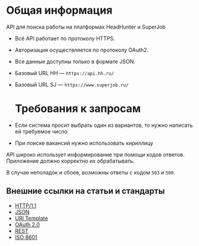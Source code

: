 # Общая информация

API для поиска работы на платформах HeadHunter и SuperJob

* Всё API работает по протоколу HTTPS.
* Авторизация осуществляется по протоколу OAuth2.
* Все данные доступны только в формате JSON.
* Базовый URL HH — `https://api.hh.ru/`
* Базовый URL SJ — `https://www.superjob.ru/`

  # Требования к запросам
* Если система просит выбрать один из вариантов, то нужно написать ей требуемое число
* При поиске вакансий нужно использовать кириллицу



API широко использует информирование при помощи кодов ответов.
Приложение должно корректно их обрабатывать.

В случае неполадок и сбоев, возможны ответы с кодом `503` и `500`.

## Внешние ссылки на статьи и стандарты

* [HTTP/1.1](http://tools.ietf.org/html/rfc2616)
* [JSON](http://json.org/)
* [URI Template](http://tools.ietf.org/html/rfc6570)
* [OAuth 2.0](http://tools.ietf.org/html/rfc6749)
* [REST](http://www.ics.uci.edu/~fielding/pubs/dissertation/rest_arch_style.htm)
* [ISO 8601](http://en.wikipedia.org/wiki/ISO_8601)

